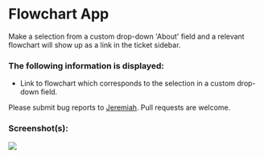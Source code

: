 # Flowchart App

Make a selection from a custom drop-down 'About' field and a relevant flowchart will show up as a link in the ticket sidebar. 

### The following information is displayed:

* Link to flowchart which corresponds to the selection in a custom drop-down field.

Please submit bug reports to [Jeremiah](https://github.com/jeremiahcurrier). Pull requests are welcome.

### Screenshot(s):

![](http://g.recordit.co/CfjSgM0won.gif)